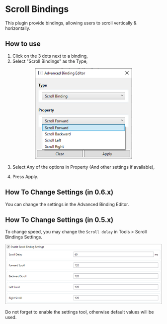 # Scroll Bindings

This plugin provide bindings, allowing users to scroll vertically & horizontally.

## How to use

1. Click on the 3 dots next to a binding,
2. Select "Scroll Bindings" as the Type,

<p align="center">
    <img src="docs/img/advanced_binding_editor.png">
</p>

3. Select Any of the options in Property (And other settings if available),

5. Press Apply.

## How To Change Settings (in 0.6.x)

You can change the settings in the Advanced Binding Editor.

## How To Change Settings (in 0.5.x)

To change speed, you may change the `Scroll delay` in Tools > Scroll Bindings Settings.

<p align="center">
    <img src="docs/img/settings.png">
</p>

Do not forget to enable the settings tool, otherwise default values will be used.